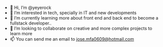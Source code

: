 - 👋 Hi, I’m @yeyerock
- 👀 I’m interested in tech, specially in IT and new developments 
- 🌱 I’m currently learning more about front end and back end to become a fullstack developer..
- 💞️ I’m looking to collaborate on creative and more complex projects to learn more
- 📫 You can send me an email to jose.mfa0609@hotmail.com 

<!---
yeyerock/yeyerock is a ✨ special ✨ repository because its `README.md` (this file) appears on your GitHub profile.
You can click the Preview link to take a look at your changes.
--->
